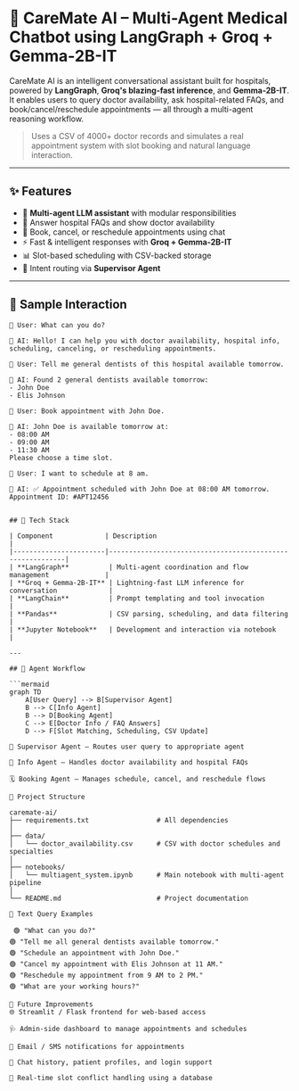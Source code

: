 # 🏥 CareMate AI – Multi-Agent Medical Chatbot using LangGraph + Groq + Gemma-2B-IT

CareMate AI is an intelligent conversational assistant built for hospitals, powered by **LangGraph**, **Groq's blazing-fast inference**, and **Gemma-2B-IT**. It enables users to query doctor availability, ask hospital-related FAQs, and book/cancel/reschedule appointments — all through a multi-agent reasoning workflow.

> Uses a CSV of 4000+ doctor records and simulates a real appointment system with slot booking and natural language interaction.

---

## ✨ Features

- 🤖 **Multi-agent LLM assistant** with modular responsibilities  
- 🏥 Answer hospital FAQs and show doctor availability  
- 📅 Book, cancel, or reschedule appointments using chat  
- ⚡ Fast & intelligent responses with **Groq + Gemma-2B-IT**  
- 📊 Slot-based scheduling with CSV-backed storage  
- 📌 Intent routing via **Supervisor Agent**

---

## 🧪 Sample Interaction

```plaintext
🧍 User: What can you do?

🤖 AI: Hello! I can help you with doctor availability, hospital info, scheduling, canceling, or rescheduling appointments.

🧍 User: Tell me general dentists of this hospital available tomorrow.

🤖 AI: Found 2 general dentists available tomorrow:
- John Doe
- Elis Johnson

🧍 User: Book appointment with John Doe.

🤖 AI: John Doe is available tomorrow at:
- 08:00 AM
- 09:00 AM
- 11:30 AM
Please choose a time slot.

🧍 User: I want to schedule at 8 am.

🤖 AI: ✅ Appointment scheduled with John Doe at 08:00 AM tomorrow. Appointment ID: #APT12456


## 🧰 Tech Stack

| Component             | Description                                               |
|-----------------------|-----------------------------------------------------------|
| **LangGraph**          | Multi-agent coordination and flow management              |
| **Groq + Gemma-2B-IT** | Lightning-fast LLM inference for conversation             |
| **LangChain**          | Prompt templating and tool invocation                     |
| **Pandas**             | CSV parsing, scheduling, and data filtering               |
| **Jupyter Notebook**   | Development and interaction via notebook                  |

---

## 🧠 Agent Workflow

```mermaid
graph TD
    A[User Query] --> B[Supervisor Agent]
    B --> C[Info Agent]
    B --> D[Booking Agent]
    C --> E[Doctor Info / FAQ Answers]
    D --> F[Slot Matching, Scheduling, CSV Update]

🎯 Supervisor Agent – Routes user query to appropriate agent

🧾 Info Agent – Handles doctor availability and hospital FAQs

🗓️ Booking Agent – Manages schedule, cancel, and reschedule flows

📁 Project Structure

caremate-ai/
├── requirements.txt                 # All dependencies
│
├── data/
│   └── doctor_availability.csv      # CSV with doctor schedules and specialties
│
├── notebooks/
│   └── multiagent_system.ipynb      # Main notebook with multi-agent pipeline
│
└── README.md                        # Project documentation

💬 Text Query Examples

 🟢 "What can you do?"
🟢 "Tell me all general dentists available tomorrow."
🟢 "Schedule an appointment with John Doe."
🟢 "Cancel my appointment with Elis Johnson at 11 AM."
🟢 "Reschedule my appointment from 9 AM to 2 PM."
🟢 "What are your working hours?"

🔮 Future Improvements
🌐 Streamlit / Flask frontend for web-based access

🩺 Admin-side dashboard to manage appointments and schedules

🔔 Email / SMS notifications for appointments

🧠 Chat history, patient profiles, and login support

📅 Real-time slot conflict handling using a database
